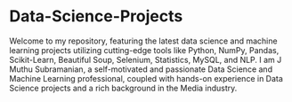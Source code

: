# Data-Science-Projects
Welcome to my repository, featuring the latest data science and machine learning projects utilizing cutting-edge tools like Python, NumPy, Pandas, Scikit-Learn, Beautiful Soup, Selenium, Statistics, MySQL, and NLP. I am J Muthu Subramanian, a self-motivated and passionate Data Science and Machine Learning professional, coupled with hands-on experience in Data Science projects and a rich background in the Media industry.
